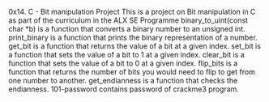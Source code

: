 0x14. C - Bit manipulation Project
This is a project on Bit manipulation in C as part of the curriculum in the ALX SE Programme
binary_to_uint(const char *b) is a function that converts a binary number to an unsigned int.
print_binary is a function that prints the binary representation of a number.
get_bit is a function that returns the value of a bit at a given index.
set_bit is a function that sets the value of a bit to 1 at a given index.
clear_bit is a function that sets the value of a bit to 0 at a given index.
flip_bits is a function that returns the number of bits you would need to flip to get from one number to another.
get_endianness is a function that checks the endianness.
101-password contains password of crackme3 program.

